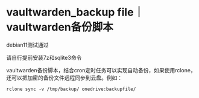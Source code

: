 # vaultwarden_backup file｜vaultwarden备份脚本

debian11测试通过

请自行提前安装7z和sqlite3命令

vaultwarden备份脚本，结合cron定时任务可以实现自动备份，如果使用rclone，还可以把加密的备份文件远程同步到云盘。例如：
```
rclone sync -v /tmp/backup/ onedrive:backupfile/ 
```
